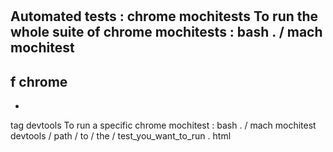 #
Automated
tests
:
chrome
mochitests
To
run
the
whole
suite
of
chrome
mochitests
:
bash
.
/
mach
mochitest
-
f
chrome
-
-
tag
devtools
To
run
a
specific
chrome
mochitest
:
bash
.
/
mach
mochitest
devtools
/
path
/
to
/
the
/
test_you_want_to_run
.
html
